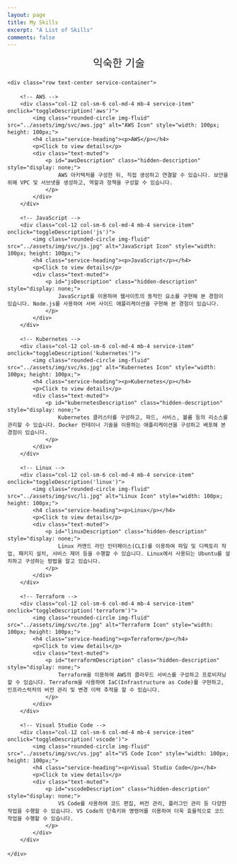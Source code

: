 ```yaml
---
layout: page
title: My Skills
excerpt: "A List of Skills"
comments: false
---
```


<style>
    /* Added custom styles for the image container */
    .service-container {
        display: flex;
        flex-wrap: wrap;
        justify-content: space-around;
    }

    /* Adjusted the width to accommodate three images in a row */
    .service-item {
        flex: 0 0 calc(33.33% - 20px);
        margin: 10px;
        text-align: center;
    }

    .title {
        text-align: center;
        font-size: 24px; /* Adjust the font size as needed */
        margin-bottom: 20px; /* Add margin at the bottom for spacing */
    }
</style>

<div class="container">
    <div class="title">익숙한 기술</div>

    <div class="row text-center service-container">

        <!-- AWS -->
        <div class="col-12 col-sm-6 col-md-4 mb-4 service-item" onclick="toggleDescription('aws')">
            <img class="rounded-circle img-fluid" src="../assets/img/svc/aws.jpg" alt="AWS Icon" style="width: 100px; height: 100px;">
            <h4 class="service-heading"><p>AWS</p></h4>
            <p>Click to view details</p>
            <div class="text-muted">
                <p id="awsDescription" class="hidden-description" style="display: none;">
                    AWS 아키텍처를 구성한 뒤, 직접 생성하고 연결할 수 있습니다. 보안을 위해 VPC 및 서브넷을 생성하고, 역할과 정책을 구성할 수 있습니다.
                </p>
            </div>
        </div>

        <!-- JavaScript -->
        <div class="col-12 col-sm-6 col-md-4 mb-4 service-item" onclick="toggleDescription('js')">
            <img class="rounded-circle img-fluid" src="../assets/img/svc/js.jpg" alt="JavaScript Icon" style="width: 100px; height: 100px;">
            <h4 class="service-heading"><p>JavaScript</p></h4>
            <p>Click to view details</p>
            <div class="text-muted">
                <p id="jsDescription" class="hidden-description" style="display: none;">
                    JavaScript를 이용하여 웹사이트의 동적인 요소를 구현해 본 경험이 있습니다. Node.js를 사용하여 서버 사이드 애플리케이션을 구현해 본 경험이 있습니다.
                </p>
            </div>
        </div>

        <!-- Kubernetes -->
        <div class="col-12 col-sm-6 col-md-4 mb-4 service-item" onclick="toggleDescription('kubernetes')">
            <img class="rounded-circle img-fluid" src="../assets/img/svc/ks.jpg" alt="Kubernetes Icon" style="width: 100px; height: 100px;">
            <h4 class="service-heading"><p>Kubernetes</p></h4>
            <p>Click to view details</p>
            <div class="text-muted">
                <p id="kubernetesDescription" class="hidden-description" style="display: none;">
                    Kubernetes 클러스터를 구성하고, 파드, 서비스, 볼륨 등의 리소스를 관리할 수 있습니다. Docker 컨테이너 기술을 이용하는 애플리케이션을 구성하고 배포해 본 경험이 있습니다.
                </p>
            </div>
        </div>

        <!-- Linux -->
        <div class="col-12 col-sm-6 col-md-4 mb-4 service-item" onclick="toggleDescription('linux')">
            <img class="rounded-circle img-fluid" src="../assets/img/svc/li.jpg" alt="Linux Icon" style="width: 100px; height: 100px;">
            <h4 class="service-heading"><p>Linux</p></h4>
            <p>Click to view details</p>
            <div class="text-muted">
                <p id="linuxDescription" class="hidden-description" style="display: none;">
                    Linux 커맨드 라인 인터페이스(CLI)를 이용하여 파일 및 디렉토리 작업, 패키지 설치, 서비스 제어 등을 수행할 수 있습니다. Linux에서 사용되는 Ubuntu를 설치하고 구성하는 방법을 알고 있습니다.
                </p>
            </div>
        </div>

        <!-- Terraform -->
        <div class="col-12 col-sm-6 col-md-4 mb-4 service-item" onclick="toggleDescription('terraform')">
            <img class="rounded-circle img-fluid" src="../assets/img/svc/te.jpg" alt="Terraform Icon" style="width: 100px; height: 100px;">
            <h4 class="service-heading"><p>Terraform</p></h4>
            <p>Click to view details</p>
            <div class="text-muted">
                <p id="terraformDescription" class="hidden-description" style="display: none;">
                    Terraform을 이용하여 AWS의 클라우드 서비스를 구성하고 프로비저닝할 수 있습니다. Terraform을 사용하여 IaC(Infrastructure as Code)를 구현하고, 인프라스럭처의 버전 관리 및 변경 이력 추적을 할 수 있습니다.
                </p>
            </div>
        </div>

        <!-- Visual Studio Code -->
        <div class="col-12 col-sm-6 col-md-4 mb-4 service-item" onclick="toggleDescription('vscode')">
            <img class="rounded-circle img-fluid" src="../assets/img/svc/vs.jpg" alt="VS Code Icon" style="width: 100px; height: 100px;">
            <h4 class="service-heading"><p>Visual Studio Code</p></h4>
            <p>Click to view details</p>
            <div class="text-muted">
                <p id="vscodeDescription" class="hidden-description" style="display: none;">
                    VS Code를 사용하여 코드 편집, 버전 관리, 플러그인 관리 등 다양한 작업을 수행할 수 있습니다. VS Code의 단축키와 명령어를 이용하여 더욱 효율적으로 코드 작업을 수행할 수 있습니다.
                </p>
            </div>
        </div>

    </div>
</div>

<script>
    function toggleDescription(service) {
        var description = document.getElementById(service + 'Description');
        if (description.style.display === 'none' || description.style.display === '') {
            description.style.display = 'block';
        } else {
            description.style.display = 'none';
        }
    }
</script>
